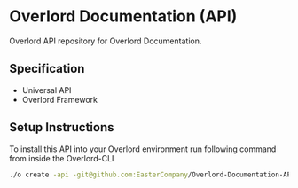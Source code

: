 # Overlord Documentation (API)

Overlord API repository for Overlord Documentation.

## Specification

- Universal API
- Overlord Framework

## Setup Instructions

To install this API into your Overlord environment run following command from inside the Overlord-CLI

```bash
./o create -api -git@github.com:EasterCompany/Overlord-Documentation-API.git
```
